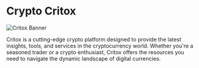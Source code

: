 # Crypto Critox

![Critox Banner](https://i.ibb.co.com/bNtymB3/image.png)

Critox is a cutting-edge crypto platform designed to provide the latest insights, tools, and services in the cryptocurrency world. Whether you're a seasoned trader or a crypto enthusiast, Critox offers the resources you need to navigate the dynamic landscape of digital currencies.
